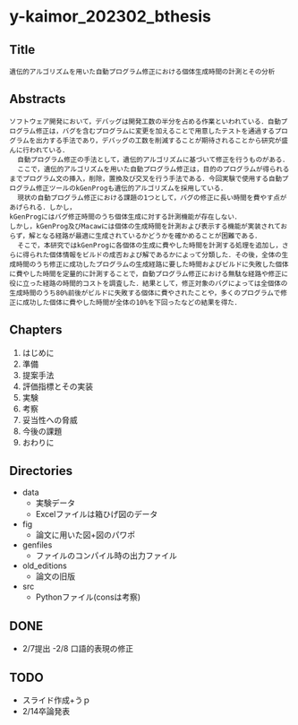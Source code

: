 # y-kaimor_202302_bthesis
## Title
```
遺伝的アルゴリズムを用いた自動プログラム修正における個体生成時間の計測とその分析
```
## Abstracts
```
ソフトウェア開発において，デバッグは開発工数の半分を占める作業といわれている．自動プログラム修正は，バグを含むプログラムに変更を加えることで用意したテストを通過するプログラムを出力する手法であり，デバッグの工数を削減することが期待されることから研究が盛んに行われている．
  自動プログラム修正の手法として，遺伝的アルゴリズムに基づいて修正を行うものがある．
  ここで，遺伝的アルゴリズムを用いた自動プログラム修正は，目的のプログラムが得られるまでプログラム文の挿入，削除，置換及び交叉を行う手法である．今回実験で使用する自動プログラム修正ツールのkGenProgも遺伝的アルゴリズムを採用している．
  現状の自動プログラム修正における課題の1つとして，バグの修正に長い時間を費やす点があげられる．しかし，
kGenProgにはバグ修正時間のうち個体生成に対する計測機能が存在しない．
しかし，kGenProg及びMacawには個体の生成時間を計測および表示する機能が実装されておらず，解となる経路が最適に生成されているかどうかを確かめることが困難である．
  そこで，本研究ではkGenProgに各個体の生成に費やした時間を計測する処理を追加し，さらに得られた個体情報をビルドの成否および解であるかによって分類した．その後，全体の生成時間のうち修正に成功したプログラムの生成経路に要した時間およびビルドに失敗した個体に費やした時間を定量的に計測することで，自動プログラム修正における無駄な経路や修正に役に立った経路の時間的コストを調査した．結果として，修正対象のバグによっては全個体の生成時間のうち80%前後がビルドに失敗する個体に費やされたことや，多くのプログラムで修正に成功した個体に費やした時間が全体の10%を下回ったなどの結果を得た．
```
## Chapters

1. はじめに
2. 準備
3. 提案手法  
4. 評価指標とその実装
5. 実験
6. 考察
7. 妥当性への脅威
8. 今後の課題
9. おわりに

## Directories
- data
  - 実験データ
  - Excelファイルは箱ひげ図のデータ
- fig
  - 論文に用いた図+図のパワポ
- genfiles
  - ファイルのコンパイル時の出力ファイル
- old_editions
  - 論文の旧版
- src
  - Pythonファイル(consは考察)

## DONE
- 2/7提出
  -2/8 口語的表現の修正

## TODO
- スライド作成+うｐ
- 2/14卒論発表